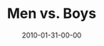 ---
layout: message
category: message
series: "Manly"
title: "Men vs. Boys"
date: 2010-01-31-00-00
message_id: 599
audio-description: "Brian Tome talks about the five things that separate men from boys."
audio: "http://s3.amazonaws.com/crossroadsaudiomessages/Manly1.mp3"
audio-title: "Men vs. Boys"
audio-duration: "38:45"
video-description: "Brian Tome talks about the five things that separate men from boys."
video-title: "Men vs. Boys"
video: "https://s3.amazonaws.com/crossroadsvideomessages/Manly1.mp4"
video-poster: "https://www.crossroads.net/uploadedfiles/Manly1-Still.jpg"
program-description: ""
program: "http://www.crossroads.net/players/media/hq/01_30-31_10Program.pdf"
program-title: "Men vs. Boys (Program)"
---
